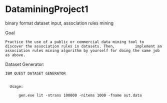 # DataminingProject1
binary format dataset input, association rules mining

Goal

    Practice the use of a public or commercial data mining tool to discover the association rules in datasets. Then,         implement an association rules mining algorithm by yourself for doing the same job as above.
    
Dataset Generator:

    IBM QUEST DATASET GENERATOR
    

      Usage:
      
          gen.exe lit -ntrans 100000 -nitems 1000 -fname out.data
